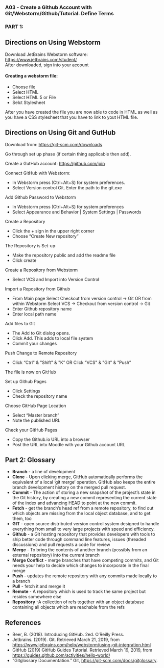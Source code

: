 ### A03 - Create a Github Account with Git/Webstorm/Github/Tutorial. Define Terms

### PART 1: <br>

## **Directions on Using Webstorm**

Download JetBrains Webstorm software: https://www.jetbrains.com/student/  <br>
After downloaded, sign into your account <br>

#### Creating a webstorm file:
  - Choose file<br>
  - Select HTML<br>
  - Select HTML 5 or File<br>
  - Selct Stylesheet<br>
  
  After you have created the file you are now able to code in HTML as well as you have a CSS stylesheet that you have to link to yout HTML file.

## **Directions on Using Git and GutHub**

Download from: https://git-scm.com/downloads <br> 

Go through set up phase (if certain thing applicable then add). <br>

Create a GutHub account: https://github.com/join <br>

Connect GitHub with Webstorm:
- In Webstorm press (Ctrl+Alt+S) for system preferences.<br>
- Select Version control Git. Enter the path to the git.exe <br>

Add Github Password to Webstorm
- In Webstorm press (Ctrl+Alt+S) for system preferences <br>
- Select Appearance and Behavior | System Settings | Passwords <br>

Create a Repository
- Click the + sign in the upper right corner <br>
- Choose “Create New repository” <br>

The Repository is Set-up
- Make the repository public and add the readme file<br>
- Click create<br>

Create a Repository from Webstorm
- Select VCS and Import into Version Control <br>

Import a Repository from Github
- From Main page Select Checkout from version control -> Git OR from within Webstorm Select VCS -> Checkout from version control -> Git <br>
- Enter Github repository name <br>
- Enter local path name <br>

Add files to Git
- The Add to Git dialog opens. <br>
- Click Add. This adds to local file system<br>
- Commit your changes<br>

Push Change to Remote Repository
- Click “Ctrl" & "Shift" & "K” OR Click “VCS" & "Git" & "Push” <br>

The file is now on GitHub<br>

Set up Github Pages
- Click Settings<br>
- Check the repository name<br>

Choose GitHub Page Location
- Select “Master branch”<br>
- Note the published URL<br>

Check your GitHub Pages
- Copy the Github.io URL into a browser<br>
- Post the URL into Moodle with your Github account URL<br>



## Part 2: Glossary
- **Branch** - a line of development<br>
- **Clone** - Upon clicking merge, GitHub automatically performs the equivalent of a local ‘git merge’ operation. GitHub also keeps the entire branch development history on the merged pull request.<br>
- **Commit** - The action of storing a new snapshot of the project’s state in the Git history, by creating a new commit representing the current state of the index and advancing HEAD to point at the new commit. <br>
- **Fetch** - get the branch’s head ref from a remote repository, to find out which objects are missing from the local object database, and to get them, too<br>
- **GIT** - open source distributed version control system designed to handle everything from small to very large projects with speed and efficiency.<br>
- **Github** - a Git hosting repository that provides developers with tools to ship better code through command line features, issues (threaded discussions) and pull requests a code for review<br>
- **Merge** -  To bring the contents of another branch (possibly from an external repository) into the current branch<br>
- **Merge Conflict** - merge branches that have competing commits, and Git needs your help to decide which changes to incorporate in the final merge<br>
- **Push** - updates the remote repository with any commits made locally to a branch<br>
- **Pull** -  fetch it and merge it<br>
- **Remote** - A repository which is used to track the same project but resides somewhere else<br>
- **Repository** -A collection of refs together with an object database containing all objects which are reachable from the refs<br>


## References
- Beer, B. (2018). Introducing GitHub. 2ed. O’Reilly Press. <br>
- Jetbrains. (2019). Git.   Retrieved March 21, 2019, from https://www.jetbrains.com/help/webstorm/using-git-integration.html <br>
- GitHub (2019) GitHub Guides Tutorial. Retrieved  March 19, 2019, from https://guides.github.com/activities/hello-world/ <br>
- “Gitglossary Documentation.” Git, https://git-scm.com/docs/gitglossary.  <br>
